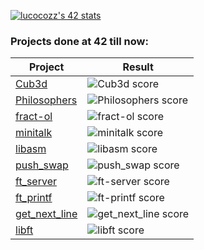 [![lucocozz's 42 stats](https://badge42.herokuapp.com/api/stats/lucocozz)](https://matias.ma/nsfw/)

### Projects done at 42 till now:
| Project | Result |
| ------- | ------ |
| [Cub3d] | ![Cub3d score](https://badge42.herokuapp.com/api/project/lucocozz/cub3d) |
| [Philosophers] | ![Philosophers score](https://badge42.herokuapp.com/api/project/lucocozz/Philosophers) |
| [fract-ol] | ![fract-ol score](https://badge42.herokuapp.com/api/project/lucocozz/fract-ol) |
| [minitalk] | ![minitalk score](https://badge42.herokuapp.com/api/project/lucocozz/minitalk) |
| [libasm] | ![libasm score](https://badge42.herokuapp.com/api/project/lucocozz/libasm) |
| [push_swap] | ![push_swap score](https://badge42.herokuapp.com/api/project/lucocozz/push_swap) |
| [ft_server] | ![ft-server score](https://badge42.herokuapp.com/api/project/lucocozz/ft_server) |
| [ft_printf] | ![ft-printf score](https://badge42.herokuapp.com/api/project/lucocozz/ft_printf) |
| [get_next_line] | ![get_next_line score](https://badge42.herokuapp.com/api/project/lucocozz/get_next_line) |
| [libft] | ![libft score](https://badge42.herokuapp.com/api/project/lucocozz/Libft) |

[Cub3d]: https://github.com/lucocozz/cub3d
[Philosophers]: https://github.com/lucocozz/philosopher
[fract-ol]: https://github.com/lucocozz/fract-ol
[minitalk]: https://github.com/lucocozz/minitalk
[libasm]: https://github.com/lucocozz/libasm
[push_swap]: https://github.com/lucocozz/push_swap
[ft_server]: https://github.com/lucocozz/ft_server
[ft_printf]: https://github.com/lucocozz/ft_printf
[get_next_line]: https://github.com/lucocozz/get_next_line
[libft]: https://github.com/lucocozz/libft
